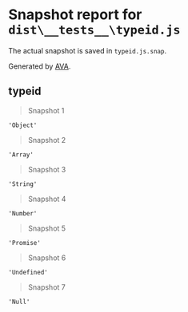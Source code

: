 # Snapshot report for `dist\__tests__\typeid.js`

The actual snapshot is saved in `typeid.js.snap`.

Generated by [AVA](https://ava.li).

## typeid

> Snapshot 1

    'Object'

> Snapshot 2

    'Array'

> Snapshot 3

    'String'

> Snapshot 4

    'Number'

> Snapshot 5

    'Promise'

> Snapshot 6

    'Undefined'

> Snapshot 7

    'Null'
